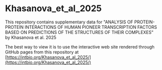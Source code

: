 # Khasanova_et_al_2025
This repository contains supplementary data for "ANALYSIS OF PROTEIN-PROTEIN INTERACTIONS OF HUMAN PIONEER TRANSCRIPTION FACTORS BASED ON PREDICTIONS OF THE STRUCTURES OF THEIR COMPLEXES" by Khasanova et al. 2025

The best way to view it is to use the interactive web site rendered through GitHub pages from this repository at [https://intbio.org/Khasanova_et_al_2025/](https://intbio.org/Khasanova_et_al_2025/)
